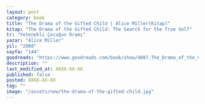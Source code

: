 ```yaml
---
layout: post
category: book
title: "The Drama of the Gifted Child | Alice Miller(Kitap)"
kitap: "The Drama of the Gifted Child: The Search for the True Self"
tr: "Yetenekli Çocuğun Dramı"
yazar: "Alice Miller"
yil: "2008"
sayfa: "144"
goodreads: "https://www.goodreads.com/book/show/4887.The_Drama_of_the_Gifted_Child"
description: ""
last_modified_at: XXXX-XX-XX
published: false
posted: XXXX-XX-XX
tag: ""
image: "/assets/new/the-drama-of-the-gifted-child.jpg"
---
```



